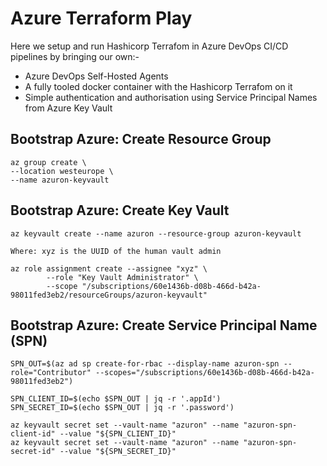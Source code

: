 # Azure Terraform Play

Here we setup and run Hashicorp Terrafom in Azure DevOps CI/CD pipelines by bringing our own:-

- Azure DevOps Self-Hosted Agents
- A fully tooled docker container with the Hashicorp Terrafom on it
- Simple authentication and authorisation using Service Principal Names from Azure Key Vault

## Bootstrap Azure: Create Resource Group
```
az group create \
--location westeurope \
--name azuron-keyvault
```

## Bootstrap Azure: Create Key Vault
```
az keyvault create --name azuron --resource-group azuron-keyvault

Where: xyz is the UUID of the human vault admin

az role assignment create --assignee "xyz" \
        --role "Key Vault Administrator" \
        --scope "/subscriptions/60e1436b-d08b-466d-b42a-98011fed3eb2/resourceGroups/azuron-keyvault"
```

## Bootstrap Azure: Create Service Principal Name (SPN)
```
SPN_OUT=$(az ad sp create-for-rbac --display-name azuron-spn --role="Contributor" --scopes="/subscriptions/60e1436b-d08b-466d-b42a-98011fed3eb2")

SPN_CLIENT_ID=$(echo $SPN_OUT | jq -r '.appId')
SPN_SECRET_ID=$(echo $SPN_OUT | jq -r '.password')

az keyvault secret set --vault-name "azuron" --name "azuron-spn-client-id" --value "${SPN_CLIENT_ID}"
az keyvault secret set --vault-name "azuron" --name "azuron-spn-secret-id" --value "${SPN_SECRET_ID}"
```